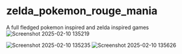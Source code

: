 # zelda_pokemon_rouge_mania
 A full fledged pokemon inspired and zelda inspired games 
![Screenshot 2025-02-10 135219](https://github.com/user-attachments/assets/f8e02984-3454-4ece-bc67-5b4f9f086045)

![Screenshot 2025-02-10 135235](https://github.com/user-attachments/assets/eda3721e-1197-423f-a7ba-b35958d53660)
![Screenshot 2025-02-10 135626](https://github.com/user-attachments/assets/41924617-7c6b-4a93-9f42-35a89c33a832)
